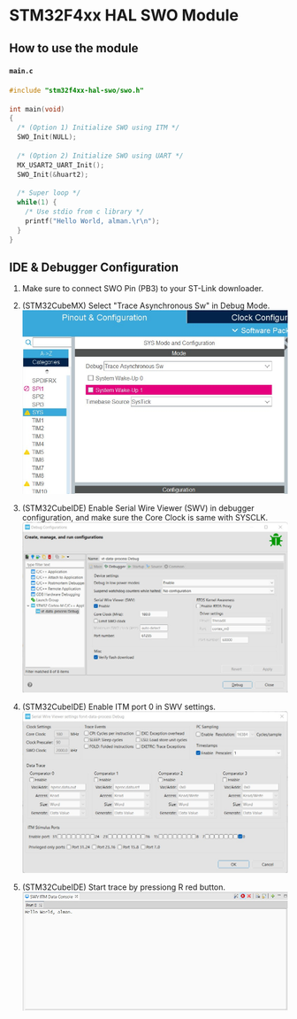 # STM32F4xx HAL SWO Module


## How to use the module
#### **`main.c`**

```c
#include "stm32f4xx-hal-swo/swo.h"

int main(void)
{
  /* (Option 1) Initialize SWO using ITM */
  SWO_Init(NULL);
  
  /* (Option 2) Initialize SWO using UART */
  MX_USART2_UART_Init();
  SWO_Init(&huart2);

  /* Super loop */
  while(1) {
    /* Use stdio from c library */
    printf("Hello World, alman.\r\n");
  }
}
```

## IDE & Debugger Configuration
1. Make sure to connect SWO Pin (PB3) to your ST-Link downloader.

2. (STM32CubeMX) Select "Trace Asynchronous Sw" in Debug Mode.
![Trace Asynchronous Sw](img/trace-async.jpg)

3. (STM32CubeIDE) Enable Serial Wire Viewer (SWV) in debugger configuration, and make sure the Core Clock is same with SYSCLK.
![Debug Configuration](img/debug-config.jpg)

4. (STM32CubeIDE) Enable ITM port 0 in SWV settings.
![SWV Settings](img/swv-settings.jpg)

5. (STM32CubeIDE) Start trace by pressiong R red button.
![SWV ITM Console](img/swv-itm-console.jpg)

